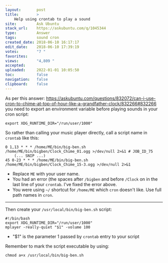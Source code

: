 ```yaml
---
layout:       post
title:        >
    Help using crontab to play a sound
site:         Ask Ubuntu
stack_url:    https://askubuntu.com/q/1045344
type:         Answer
tags:         sound cron
created_date: 2018-06-10 16:17:17
edit_date:    2018-06-10 17:39:19
votes:        "7 "
favorites:    
views:        "4,809 "
accepted:     
uploaded:     2022-01-01 10:05:50
toc:          false
navigation:   false
clipboard:    false
---
```


As per this answer: https://askubuntu.com/questions/832072/can-i-use-cron-to-chime-at-top-of-hour-like-a-grandfather-clock/832266#832266 you need to export an environment variable before playing sounds in your cron script:

``` 
export XDG_RUNTIME_DIR="/run/user/1000"

```

So rather than calling your music player directly, call a script name in `crontab` like this:

``` 
0 1,13 * * * /home/ME/bin/big-ben.sh /home/ME/bin/bigben/Clock_Chime_01.ogg >/dev/null 2>&1 # JOB_ID_75
    (... SNIP ...)
45 0-23 * * * /home/ME/bin/big-ben.sh /home/ME/bin/bigben/Clock_Chime_15-3.ogg >/dev/null 2>&1

```

- Replace `ME` with your user name.
- You had an error (the spaces after `/bigben` and before `/Clock` on in the last line of your `crontab`. I've fixed the error above.
- You were using `~/` shortcut for `/home/ME` which `cron` doesn't like. Use full path names in `cron`.

----------

Then create your `/usr/local/bin/big-ben.sh` script:

``` 
#!/bin/bash
export XDG_RUNTIME_DIR="/run/user/1000"
mplayer -really-quiet "$1" -volume 100

```

- "$1" is the parameter 1 passed by `crontab` entry to your script

Remember to mark the script executable by using:

``` 
chmod a+x /usr/local/bin/big-ben.sh

```
